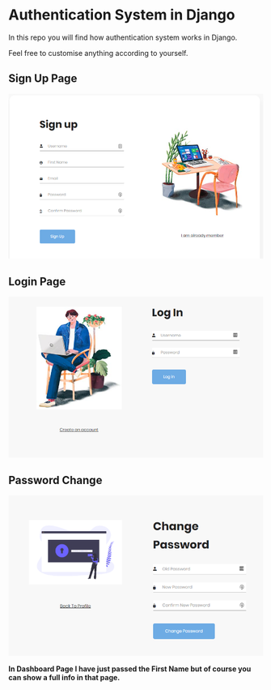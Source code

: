 # Authentication System in Django

In this repo you will find how authentication system works in Django.

Feel free to customise anything according to yourself.

## Sign Up Page 


![Sign Up Page](/sign-up.png "Sign Up Page")

## Login Page 

![Login Page](/login.png "Login Page")

## Password Change

![Password Change](/changepass.png "Change Password")

**In Dashboard Page I have just passed the First Name but of course you can show a full info in that page.**


